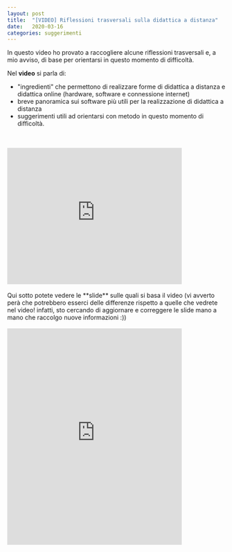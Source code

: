 ```yaml
---
layout: post
title:  "[VIDEO] Riflessioni trasversali sulla didattica a distanza"
date:   2020-03-16 
categories: suggerimenti
---
```


In questo video ho provato a raccogliere alcune riflessioni trasversali e, a mio avviso, di base per orientarsi in questo momento di difficoltà. 

Nel **video** si parla di:
- "ingredienti" che permettono di realizzare forme di didattica a distanza e didattica online (hardware, software e connessione internet)
- breve panoramica sui software più utili per la realizzazione di didattica a distanza
- suggerimenti utili ad orientarsi con metodo in questo momento di difficoltà.
<br>
<br>
<iframe width="80%" height="315" src="https://www.youtube.com/embed/xOZ4aK5ZwL0" frameborder="0" allow="accelerometer; autoplay; encrypted-media; gyroscope; picture-in-picture" allowfullscreen></iframe>
<br>
<br>
Qui sotto potete vedere le **slide** sulle quali si basa il video (vi avverto perà che potrebbero esserci delle differenze rispetto a quelle che vedrete nel video! infatti, sto cercando di aggiornare e correggere le slide mano a mano che raccolgo nuove informazioni :)) 
<br>
<br>
<iframe src="https://docs.google.com/presentation/d/e/2PACX-1vTOCD-8o_UOQ9nVTj-n9DXQgWizOMjwN8vbP1daV6ZjfJVGD4mem4Pr6BVkZ7EkP4003q1bfs9q_ygA/embed?start=false&loop=false&delayms=3000" frameborder="0" width="80%" height="500" allowfullscreen="true" mozallowfullscreen="true" webkitallowfullscreen="true"></iframe>

